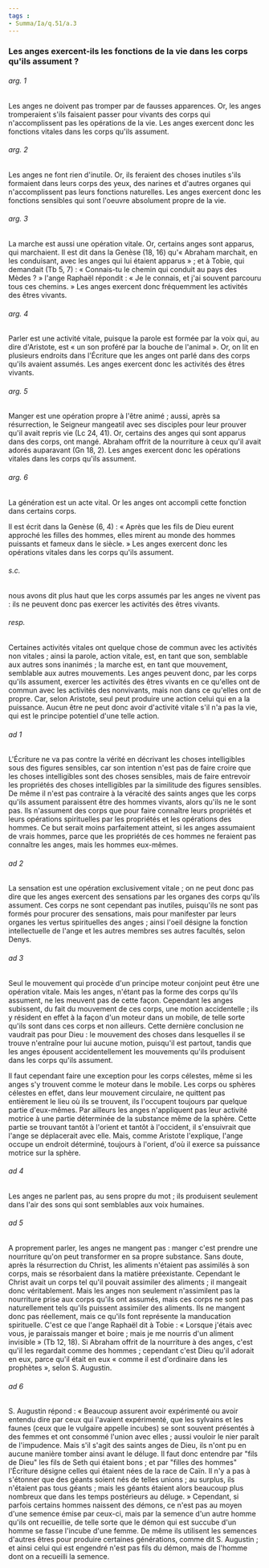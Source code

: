 ```yaml
---
tags : 
- Summa/Ia/q.51/a.3
---
```


### Les anges exercent-ils les fonctions de la vie dans les corps qu'ils assument ?

###### arg. 1
Les anges ne doivent pas tromper par de fausses apparences. Or, les anges tromperaient s'ils faisaient passer pour vivants des corps qui n'accomplissent pas les opérations de la vie. Les anges exercent donc les fonctions vitales dans les corps qu'ils assument. 

###### arg. 2
Les anges ne font rien d'inutile. Or, ils feraient des choses inutiles s'ils formaient dans leurs corps des yeux, des narines et d'autres organes qui n'accomplissent pas leurs fonctions naturelles. Les anges exercent donc les fonctions sensibles qui sont l'oeuvre absolument propre de la vie. 

###### arg. 3
La marche est aussi une opération vitale. Or, certains anges sont apparus, qui marchaient. Il est dit dans la Genèse (18, 16) qu'« Abraham marchait, en les conduisant, avec les anges qui lui étaient apparus » ; et à Tobie, qui demandait (Tb 5, 7) : « Connais-tu le chemin qui conduit au pays des Mèdes ? » l'ange Raphaël répondit : « Je le connais, et j'ai souvent parcouru tous ces chemins. » Les anges exercent donc fréquemment les activités des êtres vivants. 

###### arg. 4
Parler est une activité vitale, puisque la parole est formée par la voix qui, au dire d'Aristote, est « un son proféré par la bouche de l'animal ». Or, on lit en plusieurs endroits dans l'Écriture que les anges ont parlé dans des corps qu'ils avaient assumés. Les anges exercent donc les activités des êtres vivants. 

###### arg. 5
Manger est une opération propre à l'être animé ; aussi, après sa résurrection, le Seigneur mangeatil avec ses disciples pour leur prouver qu'il avait repris vie (Lc 24, 41). Or, certains des anges qui sont apparus dans des corps, ont mangé. Abraham offrit de la nourriture à ceux qu'il avait adorés auparavant (Gn 18, 2). Les anges exercent donc les opérations vitales dans les corps qu'ils assument. 

###### arg. 6
La génération est un acte vital. Or les anges ont accompli cette fonction dans certains corps. 

Il est écrit dans la Genèse (6, 4) : « Après que les fils de Dieu eurent approché les filles des hommes, elles mirent au monde des hommes puissants et fameux dans le siècle. » Les anges exercent donc les opérations vitales dans les corps qu'ils assument. 

###### s.c.
nous avons dit plus haut que les corps assumés par les anges ne vivent pas : ils ne peuvent donc pas exercer les activités des êtres vivants. 

###### resp.
Certaines activités vitales ont quelque chose de commun avec les activités non vitales ; ainsi la parole, action vitale, est, en tant que son, semblable aux autres sons inanimés ; la marche est, en tant que mouvement, semblable aux autres mouvements. Les anges peuvent donc, par les corps qu'ils assument, exercer les activités des êtres vivants en ce qu'elles ont de commun avec les activités des nonvivants, mais non dans ce qu'elles ont de propre. Car, selon Aristote, seul peut produire une action celui qui en a la puissance. Aucun être ne peut donc avoir d'activité vitale s'il n'a pas la vie, qui est le principe potentiel d'une telle action. 

###### ad 1
L'Écriture ne va pas contre la vérité en décrivant les choses intelligibles sous des figures sensibles, car son intention n'est pas de faire croire que les choses intelligibles sont des choses sensibles, mais de faire entrevoir les propriétés des choses intelligibles par la similitude des figures sensibles. De même il n'est pas contraire à la véracité des saints anges que les corps qu'ils assument paraissent être des hommes vivants, alors qu'ils ne le sont pas. Ils n'assument des corps que pour faire connaître leurs propriétés et leurs opérations spirituelles par les propriétés et les opérations des hommes. Ce but serait moins parfaitement atteint, si les anges assumaient de vrais hommes, parce que les propriétés de ces hommes ne feraient pas connaître les anges, mais les hommes eux-mêmes. 

###### ad 2
La sensation est une opération exclusivement vitale ; on ne peut donc pas dire que les anges exercent des sensations par les organes des corps qu'ils assument. Ces corps ne sont cependant pas inutiles, puisqu'ils ne sont pas formés pour procurer des sensations, mais pour manifester par leurs organes les vertus spirituelles des anges ; ainsi l'oeil désigne la fonction intellectuelle de l'ange et les autres membres ses autres facultés, selon Denys. 

###### ad 3
Seul le mouvement qui procède d'un principe moteur conjoint peut être une opération vitale. Mais les anges, n'étant pas la forme des corps qu'ils assument, ne les meuvent pas de cette façon. Cependant les anges subissent, du fait du mouvement de ces corps, une motion accidentelle ; ils y résident en effet à la façon d'un moteur dans un mobile, de telle sorte qu'ils sont dans ces corps et non ailleurs. Cette dernière conclusion ne vaudrait pas pour Dieu : le mouvement des choses dans lesquelles il se trouve n'entraîne pour lui aucune motion, puisqu'il est partout, tandis que les anges épousent accidentellement les mouvements qu'ils produisent dans les corps qu'ils assument. 

Il faut cependant faire une exception pour les corps célestes, même si les anges s'y trouvent comme le moteur dans le mobile. Les corps ou sphères célestes en effet, dans leur mouvement circulaire, ne quittent pas entièrement le lieu où ils se trouvent, ils l'occupent toujours par quelque partie d'eux-mêmes. Par ailleurs les anges n'appliquent pas leur activité motrice à une partie déterminée de la substance même de la sphère. Cette partie se trouvant tantôt à l'orient et tantôt à l'occident, il s'ensuivrait que l'ange se déplacerait avec elle. Mais, comme Aristote l'explique, l'ange occupe un endroit déterminé, toujours à l'orient, d'où il exerce sa puissance motrice sur la sphère. 

###### ad 4
Les anges ne parlent pas, au sens propre du mot ; ils produisent seulement dans l'air des sons qui sont semblables aux voix humaines. 

###### ad 5
A proprement parler, les anges ne mangent pas : manger c'est prendre une nourriture qu'on peut transformer en sa propre substance. Sans doute, après la résurrection du Christ, les aliments n'étaient pas assimilés à son corps, mais se résorbaient dans la matière préexistante. Cependant le Christ avait un corps tel qu'il pouvait assimiler des aliments ; il mangeait donc véritablement. Mais les anges non seulement n'assimilent pas la nourriture prise aux corps qu'ils ont assumés, mais ces corps ne sont pas naturellement tels qu'ils puissent assimiler des aliments. Ils ne mangent donc pas réellement, mais ce qu'ils font représente la manducation spirituelle. C'est ce que l'ange Raphaël dit à Tobie : « Lorsque j'étais avec vous, je paraissais manger et boire ; mais je me nourris d'un aliment invisible » (Tb 12, 18). Si Abraham offrit de la nourriture à des anges, c'est qu'il les regardait comme des hommes ; cependant c'est Dieu qu'il adorait en eux, parce qu'il était en eux « comme il est d'ordinaire dans les prophètes », selon S. Augustin. 

###### ad 6
S. Augustin répond : « Beaucoup assurent avoir expérimenté ou avoir entendu dire par ceux qui l'avaient expérimenté, que les sylvains et les faunes (ceux que le vulgaire appelle incubes) se sont souvent présentés à des femmes et ont consommé l'union avec elles ; aussi vouloir le nier paraît de l'impudence. Mais s'il s'agit des saints anges de Dieu, ils n'ont pu en aucune manière tomber ainsi avant le déluge. Il faut donc entendre par "fils de Dieu" les fils de Seth qui étaient bons ; et par "filles des hommes" l'Écriture désigne celles qui étaient nées de la race de Caïn. Il n'y a pas à s'étonner que des géants soient nés de telles unions ; au surplus, ils n'étaient pas tous géants ; mais les géants étaient alors beaucoup plus nombreux que dans les temps postérieurs au déluge. » Cependant, si parfois certains hommes naissent des démons, ce n'est pas au moyen d'une semence émise par ceux-ci, mais par la semence d'un autre homme qu'ils ont recueillie, de telle sorte que le démon qui est succube d'un homme se fasse l'incube d'une femme. De même ils utilisent les semences d'autres êtres pour produire certaines générations, comme dit S. Augustin ; et ainsi celui qui est engendré n'est pas fils du démon, mais de l'homme dont on a recueilli la semence. 



